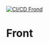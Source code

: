 [![CI/CD Frond](https://github.com/MoFit-Project/Front/actions/workflows/npm-publish.yml/badge.svg)](https://github.com/MoFit-Project/Front/actions/workflows/npm-publish.yml)

# Front
